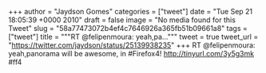 
+++
author = "Jaydson Gomes"
categories = ["tweet"]
date = "Tue Sep 21 18:05:39 +0000 2010"
draft = false
image = "No media found for this Tweet"
slug = "58a77473072b4ef4c7646926a365fb51b09661a8"
tags = ["tweet"]
title = """RT @felipenmoura: yeah,pa..."""
tweet = true
tweet_url = "https://twitter.com/jaydson/status/25139938235"
+++
RT @felipenmoura: yeah,panorama will be awesome, in #Firefox4! http://tinyurl.com/3y5g3mk #ff4
